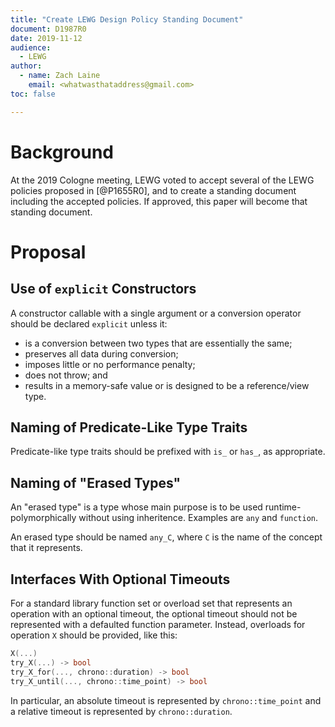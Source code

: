 ```yaml
---
title: "Create LEWG Design Policy Standing Document"
document: D1987R0
date: 2019-11-12
audience:
  - LEWG
author:
  - name: Zach Laine
    email: <whatwasthataddress@gmail.com>
toc: false

---
```


# Background

At the 2019 Cologne meeting, LEWG voted to accept several of the LEWG policies
proposed in [@P1655R0], and to create a standing document including the
accepted policies.  If approved, this paper will become that standing
document.

# Proposal

## Use of `explicit` Constructors

A constructor callable with a single argument or a conversion operator should
be declared `explicit` unless it:

- is a conversion between two types that are essentially the same;
- preserves all data during conversion;
- imposes little or no performance penalty;
- does not throw; and
- results in a memory-safe value or is designed to be a reference/view type.

## Naming of Predicate-Like Type Traits

Predicate-like type traits should be prefixed with `is_` or `has_`, as
appropriate.

## Naming of "Erased Types"

An "erased type" is a type whose main purpose is to be used
runtime-polymorphically without using inheritence.  Examples are `any` and
`function`.

An erased type should be named `any_C`, where `C` is the name of the concept
that it represents.

## Interfaces With Optional Timeouts

For a standard library function set or overload set that represents an
operation with an optional timeout, the optional timeout should not be
represented with a defaulted function parameter.  Instead, overloads for
operation `X` should be provided, like this:

```c++
X(...)
try_X(...) -> bool
try_X_for(..., chrono::duration) -> bool
try_X_until(..., chrono::time_point) -> bool
```

In particular, an absolute timeout is represented by `chrono::time_point` and
a relative timeout is represented by `chrono::duration`.
